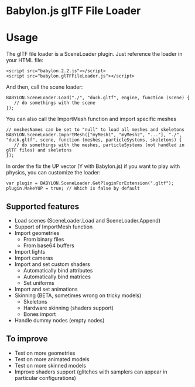 # Babylon.js glTF File Loader

# Usage
The glTF file loader is a SceneLoader plugin.
Just reference the loader in your HTML file:

```
<script src="babylon.2.2.js"></script>
<script src="babylon.glTFFileLoader.js"></script>
```

And then, call the scene loader:
```
BABYLON.SceneLoader.Load("./", "duck.gltf", engine, function (scene) { 
   // do somethings with the scene
});
```

You can also call the ImportMesh function and import specific meshes
```
// meshesNames can be set to "null" to load all meshes and skeletons
BABYLON.SceneLoader.ImportMesh(["myMesh1", "myMesh2", "..."], "./", "duck.gltf", scene, function (meshes, particleSystems, skeletons) { 
   // do somethings with the meshes, particleSystems (not handled in glTF files) and skeletons
});
```

In order the fix the UP vector (Y with Babylon.js) if you want to play with physics, you can customize the loader:
```
var plugin = BABYLON.SceneLoader.GetPluginForExtension(".gltf");
plugin.MakeYUP = true; // Which is false by default
```

## Supported features
* Load scenes (SceneLoader.Load and SceneLoader.Append)
* Support of ImportMesh function
* Import geometries
    * From binary files
    * From base64 buffers
* Import lights
* Import cameras
* Import and set custom shaders
    * Automatically bind attributes
    * Automatically bind matrices
    * Set uniforms
* Import and set animations
* Skinning (BETA, sometimes wrong on tricky models)
    * Skeletons
    * Hardware skinning (shaders support)
    * Bones import
* Handle dummy nodes (empty nodes)

## To improve
* Test on more geometries
* Test on more animated models
* Test on more skinned models
* Improve shaders support (glitches with samplers can appear in particular configurations)
